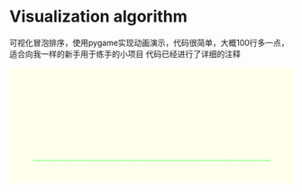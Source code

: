 # Visualization algorithm

可视化冒泡排序，使用pygame实现动画演示，代码很简单，大概100行多一点，适合向我一样的新手用于练手的小项目
代码已经进行了详细的注释

![image](https://github.com/1052876800/Visualization-algorithm/blob/master/algorithm.gif)
